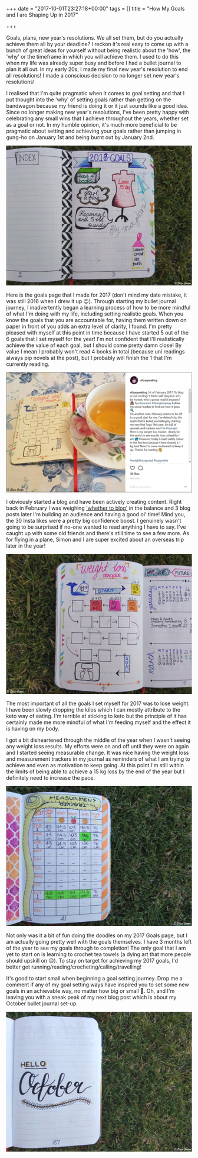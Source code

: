 +++
date = "2017-10-01T23:27:18+00:00"
tags = []
title = "How My Goals and I are Shaping Up in 2017"

+++


Goals, plans, new year's resolutions. We all set them, but do you actually achieve them all by your deadline? I reckon it's real easy to come up with a bunch of great ideas for yourself without being realistic about the 'how', the 'why' or the timeframe in which you will achieve them. I used to do this when my life was already super busy and before I had a bullet journal to plan it all out. In my early 20s, I made my final new year's resolution to end all resolutions! I made a conscious decision to no longer set new year's resolutions!

I realised that I'm quite pragmatic when it comes to goal setting and that I put thought into the 'why' of setting goals rather than getting on the bandwagon because my friend is doing it or it just sounds like a good idea. Since no longer making new year's resolutions, I've been pretty happy with celebrating any small wins that I achieve throughout the years, whether set as a goal or not. In my humble opinion, it's much more beneficial to be pragmatic about setting and achieving your goals rather than jumping in gung-ho on January 1st and being burnt out by January 2nd.

![](/uploads/2017/10/01/Blog%203_1.jpg)

Here is the goals page that I made for 2017 (don't mind my date mistake, it was still 2016 when I drew it up 😉). Through starting my bullet journal journey, I inadvertently began a learning process of how to be more mindful of what I'm doing with my life, including setting realistic goals. When you know the goals that you are accountable for, having them written down on paper in front of you adds an extra level of clarity, I found. I'm pretty pleased with myself at this point in time because I have started 5 out of the 6 goals that I set myself for the year! I'm not confident that I'll realistically achieve the value of each goal, but I should come pretty damn close! By value I mean I probably won't read 4 books in total (because uni readings always pip novels at the post), but I probably will finish the 1 that I'm currently reading.

![](/uploads/2017/10/01/Blog%203_2.jpg)

I obviously started a blog and have been actively creating content. Right back in February I was weighing ['whether to blog'](https://www.instagram.com/p/BP8yDrQje2O/?taken-by=elizaspeaking) in the balance and 3 blog posts later I'm building an audience and having a good ol' time! Mind you, the 30 Insta likes were a pretty big confidence boost. I genuinely wasn't going to be surprised if no-one wanted to read anything I have to say. I've caught up with some old friends and there's still time to see a few more. As for flying in a plane, Simon and I are super excited about an overseas trip later in the year!

![](/uploads/2017/10/01/Blog%203_3.jpg)

The most important of all the goals I set myself for 2017 was to lose weight. I have been slowly dropping the kilos which I can mostly attribute to the keto way of eating. I'm terrible at sticking to keto but the principle of it has certainly made me more mindful of what I'm feeding myself and the effect it is having on my body.

I got a bit disheartened through the middle of the year when I wasn't seeing any weight loss results. My efforts were on and off until they were on again and I started seeing measurable change. It was nice having the weight loss and measurement trackers in my journal as reminders of what I am trying to achieve and even as motivation to keep going. At this point I'm still within the limits of being able to achieve a 15 kg loss by the end of the year but I definitely need to increase the pace.

![](/uploads/2017/10/01/Blog%203_4.jpg)

Not only was it a bit of fun doing the doodles on my 2017 Goals page, but I am actually going pretty well with the goals themselves. I have 3 months left of the year to see my goals through to completion! The only goal that I am yet to start on is learning to crochet tea towels (a dying art that more people should upskill on 😉). To stay on target for achieving my 2017 goals, I'd better get running/reading/crocheting/calling/travelling!

It's good to start small when beginning a goal setting journey. Drop me a comment if any of my goal setting ways have inspired you to set some new goals in an achievable way, no matter how big or small 🌱. Oh, and I'm leaving you with a sneak peak of my next blog post which is about my October bullet journal set-up.

![](/uploads/2017/10/01/Blog%203_5.jpg)

